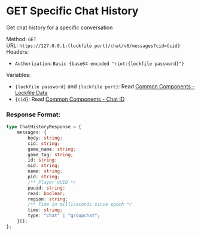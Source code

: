 <!--

This file is automatically generated!
Do not edit it directly!
See https://github.com/techchrism/valorant-api-docs/blob/trunk/contributing.md for more information.

-->

# GET Specific Chat History

Get chat history for a specific conversation  


Method: `GET`  
URL: `https://127.0.0.1:{lockfile port}/chat/v6/messages?cid={cid}`  
Headers:
 - `Authorization`: `Basic {base64 encoded "riot:{lockfile password}"}`

Variables:
 - `{lockfile password}` and `{lockfile port}`: Read [Common Components - Lockfile Data](../common-components.md#lockfile-data)
 - `{cid}`: Read [Common Components - Chat ID](../common-components.md#chat-id)


### Response Format:
```ts
type ChatHistoryResponse = {
    messages: {
        body: string;
        cid: string;
        game_name: string;
        game_tag: string;
        id: string;
        mid: string;
        name: string;
        pid: string;
        /** Player UUID */
        puuid: string;
        read: boolean;
        region: string;
        /** Time in milliseconds since epoch */
        time: string;
        type: "chat" | "groupchat";
    }[];
};
```
